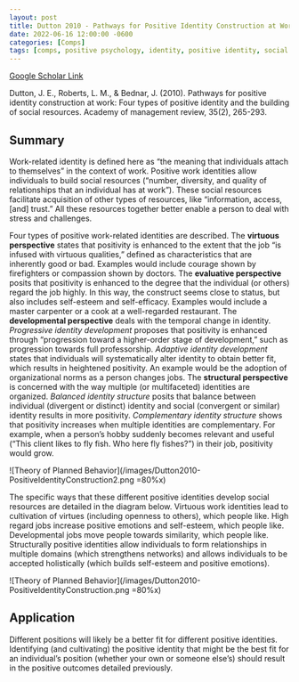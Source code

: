 ```yaml
---
layout: post
title: Dutton 2010 - Pathways for Positive Identity Construction at Work - Four Types of Positive Identity and the Building of Social Resources
date: 2022-06-16 12:00:00 -0600
categories: [Comps]
tags: [comps, positive psychology, identity, positive identity, social resources, nwt, progression, whole self, great paper, theory paper]
---
```


[Google Scholar Link](https://scholar.google.com/scholar?hl=en&as_sdt=0%2C45&q=Pathways+for+positive+identity+construction+at+work%3A+Four+types+of+positive+identity+and+the+building+of+social+resources&btnG=)

Dutton, J. E., Roberts, L. M., & Bednar, J. (2010). Pathways for positive identity construction at work: Four types of positive identity and the building of social resources. Academy of management review, 35(2), 265-293.

## Summary
Work-related identity is defined here as “the meaning that individuals attach to themselves” in the context of work.  Positive work identities allow individuals to build social resources (“number, diversity, and quality of relationships that an individual has at work”).  These social resources facilitate acquisition of other types of resources, like “information, access, [and] trust.”  All these resources together better enable a person to deal with stress and challenges.

Four types of positive work-related identities are described.  The **virtuous perspective** states that positivity is enhanced to the extent that the job “is infused with virtuous qualities,” defined as characteristics that are inherently good or bad.  Examples would include courage shown by firefighters or compassion shown by doctors.  The **evaluative perspective** posits that positivity is enhanced to the degree that the individual (or others) regard the job highly.  In this way, the construct seems close to status, but also includes self-esteem and self-efficacy.  Examples would include a master carpenter or a cook at a well-regarded restaurant.  The **developmental perspective** deals with the temporal change in identity.  _Progressive identity development_ proposes that positivity is enhanced through “progression toward a higher-order stage of development,” such as progression towards full professorship.  _Adaptive identity development_ states that individuals will systematically alter identity to obtain better fit, which results in heightened positivity.  An example would be the adoption of organizational norms as a person changes jobs.  The **structural perspective** is concerned with the way multiple (or multifaceted) identities are organized.  _Balanced identity structure_ posits that balance between individual (divergent or distinct) identity and social (convergent or similar) identity results in more positivity.  _Complementary identity structure_ shows that positivity increases when multiple identities are complementary.  For example, when a person’s hobby suddenly becomes relevant and useful (“This client likes to fly fish.  Who here fly fishes?”) in their job, positivity would grow.

![Theory of Planned Behavior](/images/Dutton2010-PositiveIdentityConstruction2.png =80%x)

The specific ways that these different positive identities develop social resources are detailed in the diagram below.  Virtuous work identities lead to cultivation of virtues (including openness to others), which people like.  High regard jobs increase positive emotions and self-esteem, which people like.  Developmental jobs move people towards similarity, which people like.  Structurally positive identities allow individuals to form relationships in multiple domains (which strengthens networks) and allows individuals to be accepted holistically (which builds self-esteem and positive emotions).

![Theory of Planned Behavior](/images/Dutton2010-PositiveIdentityConstruction.png =80%x)

## Application
Different positions will likely be a better fit for different positive identities.  Identifying (and cultivating) the positive identity that might be the best fit for an individual’s position (whether your own or someone else’s) should result in the positive outcomes detailed previously.